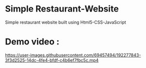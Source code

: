 # Simple Restaurant-Website #
Simple restaurant website built using Html5-CSS-JavaScript
# Demo video :
https://user-images.githubusercontent.com/69457494/192277843-3f3d2525-14dc-4fe4-bfdf-c4b6ef7fbc5c.mp4
